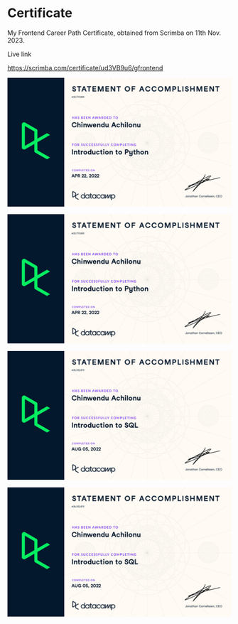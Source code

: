 # Certificate
My Frontend Career Path Certificate, obtained from Scrimba on 11th Nov. 2023.


Live link

https://scrimba.com/certificate/ud3VB9u6/gfrontend


![_](https://github.com/clarefausty/Data-Analytical-Certificates/blob/main/images/Certificate%20of%20Introduction%20to%20Python.jpg)


![_](https://github.com/clarefausty/Data-Analytical-Certificates/blob/main/images/Certificate%20of%20Introduction%20to%20Python.jpg)

![_](https://github.com/clarefausty/Data-Analytical-Certificates/blob/main/images/Certificate%20of%20Introduction%20to%20SQL.jpg)

![_](https://github.com/clarefausty/Data-Analytical-Certificates/blob/main/images/Certificate%20of%20Introduction%20to%20SQL.jpg)
